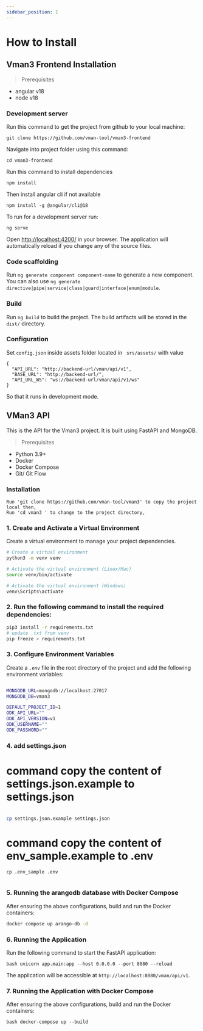 ```yaml
---
sidebar_position: 1
---
```


# How to Install

## Vman3 Frontend Installation

> Prerequisites
- angular v18
- node v18


### Development server

Run this command to get the project from github to your local machine:
```
git clone https://github.com/vman-tool/vman3-frontend
```

Navigate into project folder using this command:
```
cd vman3-frontend
```

Run this command to install dependencies
```
npm install 
```

Then install angular cli if not available 
```
npm install -g @angular/cli@18
```

To run for a development server run:
```
ng serve
```
Open [http://localhost:4200/](http://localhost:4200/) in your browser. The application will automatically reload if you change any of the source files.


### Code scaffolding

Run `ng generate component component-name` to generate a new component. You can also use `ng generate directive|pipe|service|class|guard|interface|enum|module`.

### Build

Run `ng build` to build the project. The build artifacts will be stored in the `dist/` directory.

### Configuration
Set ```config.json``` inside assets folder located in ``` srs/assets/``` with value

```
{
  "API_URL": "http://backend-url/vman/api/v1",
  "BASE_URL": "http://backend-url/",
  "API_URL_WS": "ws://backend-url/vman/api/v1/ws"
}

```

So that it runs in development mode.


## VMan3 API

This is the API for the Vman3 project. It is built using FastAPI and MongoDB.

> Prerequisites

- Python 3.9+
- Docker
- Docker Compose
- Git/ Git Flow

### Installation
```
Run 'git clone https://github.com/vman-tool/vman3' to copy the project local then,
Run 'cd vman3 ' to change to the project directory,

```
### 1. Create and Activate a Virtual Environment

Create a virtual environment to manage your project dependencies.

```bash
# Create a virtual environment
python3 -m venv venv

# Activate the virtual environment (Linux/Mac)
source venv/bin/activate

# Activate the virtual environment (Windows)
venv\Scripts\activate
```

### 2. Run the following command to install the required dependencies:
```bash
pip3 install -r requirements.txt
# update .txt from venv
pip freeze > requirements.txt
```


### 3. Configure Environment Variables

Create a `.env` file in the root directory of the project and add the following environment variables:

```bash

MONGODB_URL=mongodb://localhost:27017
MONGODB_DB=vman3

DEFAULT_PROJECT_ID=1
ODK_API_URL=""
ODK_API_VERSION=v1
ODK_USERNAME=""
ODK_PASSWORD=""

```

### 4. add settings.json
# command copy the content of settings.json.example to settings.json

```bash

cp settings.json.example settings.json
```
# command copy the content of env_sample.example to .env

```
cp .env_sample .env
    
```

### 5. Running the arangodb database  with Docker Compose


After ensuring the above configurations, build and run the Docker containers:

```bash
docker compose up arango-db -d

```

### 6. Running the Application

Run the following command to start the FastAPI application:

```
bash uvicorn app.main:app --host 0.0.0.0 --port 8080 --reload
```

The application will be accessible at `http://localhost:8080/vman/api/v1`.



### 7. Running the Application with Docker Compose


After ensuring the above configurations, build and run the Docker containers:

```
bash docker-compose up --build
```

